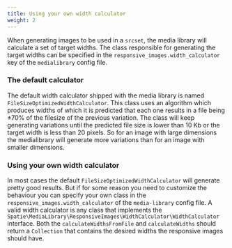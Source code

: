 ```yaml
---
title: Using your own width calculator
weight: 2
---
```


When generating images to be used in a `srcset`, the media library will calculate a set of target widths. The class responsible for generating the target widths can be specified in the `responsive_images.width_calculator` key of the `medialibrary` config file.

### The default calculator

The default width calculator shipped with the media library is named `FileSizeOptimizedWidthCalculator`. This class uses an algorithm which produces widths of which it is predicted that each one results in a file being ±70% of the filesize of the previous variation. The class will keep generating variations until the predicted file size is lower than 10 Kb or the target width is less than 20 pixels.  So for an image with large dimensions the medialibrary will generate more variations than for an image with smaller dimensions.

### Using your own width calculator

In most cases the default `FileSizeOptimizedWidthCalculator` will generate pretty good results. But if for some reason you need to customize the behaviour you can specify your own class  in the `responsive_images.width_calculator` of the `media-library` config file. A valid width calculator is any class that implements the `Spatie\MediaLibrary\ResponsiveImages\WidthCalculator\WidthCalculator` interface. Both the `calculateWidthsFromFile` and `calculateWidths` should return a `Collection` that contains the desired widths the responsive images should have.

